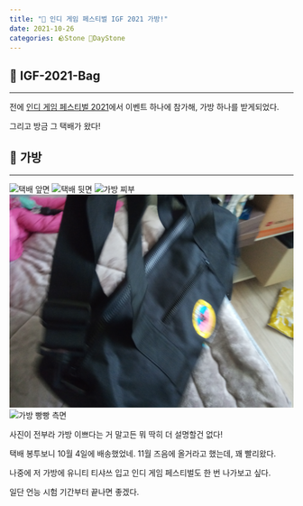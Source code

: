 ```yaml
---
title: "🌱 인디 게임 페스티벌 IGF 2021 가방!"
date: 2021-10-26
categories: 🪨Stone 🌱DayStone
---
```


## 🗿 IGF-2021-Bag

---

전에 [인디 게임 페스티벌 2021](https://mascari4615.github.io/posts/igf-2021/)에서 이벤트 하나에 참가해, 가방 하나를 받게되었다.  

그리고 방금 그 택배가 왔다!

## 🗿 가방

---

![택배 앞면](/assets/img/2021/211026_0000.jpg)
![택배 뒷면](/assets/img/2021/211026_0001.jpg)
![가방 찌부](/assets/img/2021/211026_0002.jpg)
![가방 빵빵 앞면](/assets/img/2021/211026_0003.jpg)
![가방 빵빵 측면](/assets/img/2021/211026_0004.jpg)

사진이 전부라 가방 이쁘다는 거 말고든 뭐 딱히 더 설명할건 없다!

택배 봉투보니 10월 4일에 배송했었네. 11월 즈음에 올거라고 했는데, 꽤 빨리왔다.  

나중에 저 가방에 유니티 티샤쓰 입고 인디 게임 페스티벌도 한 번 나가보고 싶다.

일단 언능 시험 기간부터 끝나면 좋겠다.
